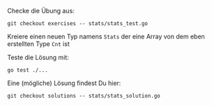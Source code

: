 Checke die Übung aus:

    git checkout exercises -- stats/stats_test.go

Kreiere einen neuen Typ namens `Stats` der eine Array von dem eben erstellten Type `Cnt` ist

Teste die Lösung mit:

    go test ./...


Eine (mögliche) Lösung findest Du hier:

    git checkout solutions -- stats/stats_solution.go
